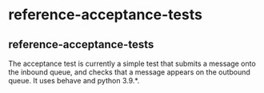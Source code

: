 # reference-acceptance-tests

## reference-acceptance-tests
The acceptance test is currently a simple test that submits a message onto the inbound queue, and checks that a message appears on the outbound queue.
It uses behave and python 3.9.*.